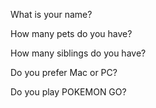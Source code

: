 What is your name?

How many pets do you have?

How many siblings do you have?

Do you prefer Mac or PC?

Do you play POKEMON GO?
